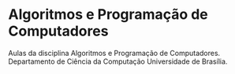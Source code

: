 ﻿# Algoritmos e Programação de Computadores
Aulas da disciplina Algoritmos e Programação de Computadores.
Departamento de Ciência da Computação
Universidade de Brasília.